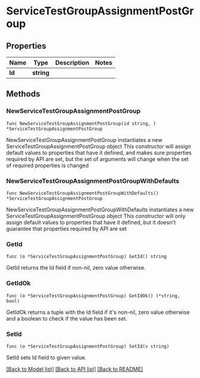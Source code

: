 # ServiceTestGroupAssignmentPostGroup

## Properties

Name | Type | Description | Notes
------------ | ------------- | ------------- | -------------
**Id** | **string** |  | 

## Methods

### NewServiceTestGroupAssignmentPostGroup

`func NewServiceTestGroupAssignmentPostGroup(id string, ) *ServiceTestGroupAssignmentPostGroup`

NewServiceTestGroupAssignmentPostGroup instantiates a new ServiceTestGroupAssignmentPostGroup object
This constructor will assign default values to properties that have it defined,
and makes sure properties required by API are set, but the set of arguments
will change when the set of required properties is changed

### NewServiceTestGroupAssignmentPostGroupWithDefaults

`func NewServiceTestGroupAssignmentPostGroupWithDefaults() *ServiceTestGroupAssignmentPostGroup`

NewServiceTestGroupAssignmentPostGroupWithDefaults instantiates a new ServiceTestGroupAssignmentPostGroup object
This constructor will only assign default values to properties that have it defined,
but it doesn't guarantee that properties required by API are set

### GetId

`func (o *ServiceTestGroupAssignmentPostGroup) GetId() string`

GetId returns the Id field if non-nil, zero value otherwise.

### GetIdOk

`func (o *ServiceTestGroupAssignmentPostGroup) GetIdOk() (*string, bool)`

GetIdOk returns a tuple with the Id field if it's non-nil, zero value otherwise
and a boolean to check if the value has been set.

### SetId

`func (o *ServiceTestGroupAssignmentPostGroup) SetId(v string)`

SetId sets Id field to given value.



[[Back to Model list]](../README.md#documentation-for-models) [[Back to API list]](../README.md#documentation-for-api-endpoints) [[Back to README]](../README.md)


